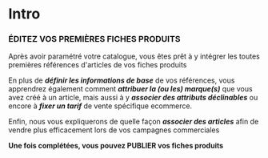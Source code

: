 # Intro


<h3 >&Eacute;DITEZ VOS PREMI&Egrave;RES FICHES PRODUITS</h3>
<p ><span >Apr&egrave;s avoir param&eacute;tr&eacute; votre catalogue, vous &ecirc;tes pr&ecirc;t &agrave; y int&eacute;grer les toutes premi&egrave;res r&eacute;f&eacute;rences d'articles de vos fiches produits</span></p>
<p><span >En plus de <strong><em>d&eacute;finir les informations de base</em></strong> de vos r&eacute;f&eacute;rences, vous apprendrez &eacute;galement comment <strong><em>attribuer la (ou les) marque(s)</em></strong> que vous avez cr&eacute;&eacute; &agrave; un article, mais aussi &agrave; y <strong><em>associer des attributs d&eacute;clinables</em></strong> ou encore &agrave; <strong><em>fixer un tarif</em></strong> de vente sp&eacute;cifique ecommerce.</span></p>
<p><span >Enfin, nous vous expliquerons de quelle fa&ccedil;on <strong><em>associer des articles</em></strong> afin de vendre plus efficacement lors de vos campagnes commerciales</span></p>


<p ><span ><strong>Une fois compl&eacute;t&eacute;es, vous pouvez&nbsp;PUBLIER vos fiches produits</strong></span></p>

